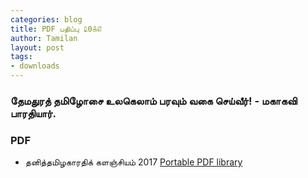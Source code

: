 ```yaml
---
categories: blog
title: PDF பதிப்பு ௨0௧௭
author: Tamilan
layout: post
tags: 
- downloads
---
```

### தேமதுரத் தமிழோசை உலகெலாம் பரவும் வகை செய்வீர்! - மகாகவி பாரதியார்.

### PDF 
 - தனித்தமிழகாரதிக் களஞ்சியம் 2017 [Portable PDF library](https://atamilspeaks.wordpress.com/ttk2017/)
 